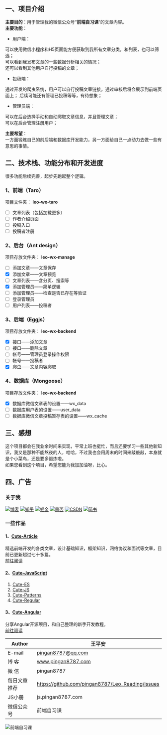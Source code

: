 ## 一、项目介绍
**主要目的**：用于管理我的微信公众号“**前端自习课**”的文章内容。   
**主要功能**：   
* 用户端：   

可以使用微信小程序和H5页面能方便获取到我所有文章分类，和列表，也可以筛选；   
可以看到我发布文章的一些数据分析相关的情况；   
还可以看到其他用户自行投稿的文章； 

* 投稿端：   

通过开发的爬虫系统，用户可以自行投稿文章链接，通过审核后将会展示到前端页面上；
后续可能还有管理已投稿等等，有待想象；

* 管理员端：

可以在后台选择手动和自动爬取文章信息，并且管理文章；   
可以在后台管理注册用户；   

**主要希望**：   
一方面锻炼自己的前后端和数据库开发能力，另一方面给自己一点动力去做一些有意思的事情。   

## 二、技术栈、功能分布和开发进度    

很多功能后续完善，起步先跑起整个逻辑。   

### 1、前端（Taro）  
项目文件夹： **leo-wx-taro**  

- [ ] 文章列表（包括加载更多）    
- [ ] 作者介绍页面  
- [ ] 投稿入口  
- [ ] 投稿者注册  

### 2、后台（Ant design）  
项目存放文件夹： **leo-wx-manage**  

- [ ] 添加文章——文章保存  
- [x] 添加文章——文章预览  
- [ ] 文章列表——含分页、搜索等  
- [x] 添加管理员——简单逻辑  
- [ ] 添加管理员——检查是否已存在等验证  
- [ ] 登录管理员  
- [ ] 用户列表——投稿者  

### 3、后端（Eggjs）  
项目存放文件夹： **leo-wx-backend**  

- [x] 接口——添加文章  
- [ ] 接口——删除文章  
- [ ] 帐号——管理员登录操作权限  
- [ ] 帐号——投稿者  
- [x] 爬虫——文章内容爬取  

### 4、数据库（Mongoose）
项目存放文件夹： **leo-wx-backend**  

- [x] 数据库微信文章表的设置——wx_data
- [ ] 数据库用户表的设置——user_data
- [ ] 数据库微信文章投稿暂存表的设置——wx_cache

## 三、感想

这个项目都会在我业余时间来实现，平常上班也挺忙，而且还要学习一些其他新知识，我又是那种不能熬夜的人，哈哈，不过我也会用周末的时间来敲敲敲，本身就是个小菜鸟，还是要多锻炼啦。   
如果您看到这个项目，希望您能为我加加油呀，比心。   

## 四、广告   
### 关于我
[![博客](http://images.pingan8787.com/icon_my1.png)](http://www.pingan8787.com)
[![知乎](http://images.pingan8787.com/icon_zhihu1.png)](https://zhuanlan.zhihu.com/cute-javascript)
[![掘金](http://images.pingan8787.com/icon_juejin2.png)](https://juejin.im/user/586fc337a22b9d0058807d53/posts)
[![思否](http://images.pingan8787.com/icon_sf1.png)](https://segmentfault.com/blog/pingan8787)
[![CSDN](http://images.pingan8787.com/icon_csdn1.png)](https://blog.csdn.net/qq_36380426)
[![简书](http://images.pingan8787.com/icon_jianshu1.png)](https://www.jianshu.com/u/2ec5d94afd60)

### 一些作品   
#### 1、[Cute-Article](https://github.com/pingan8787/Leo-JavaScript/tree/master/Cute-Article)
精选前端开发的各类文章，设计基础知识，框架知识，网络协议和面试等文章，目前已更新超过七十多篇。    
[前往阅读](https://github.com/pingan8787/Leo-JavaScript/blob/master/Cute-Article/)

#### 2、[Cute-JavaScript](https://github.com/pingan8787/Leo-JavaScript/tree/master/Cute-JavaScript)
1. [Cute-ES](https://github.com/pingan8787/Leo-JavaScript/blob/master/Cute-JavaScript/Cute-ES/)
2. [Cute-JS](https://github.com/pingan8787/Leo-JavaScript/blob/master/Cute-JavaScript/Cute-JS/)
3. [Cute-Patterns](https://github.com/pingan8787/Leo-JavaScript/blob/master/Cute-JavaScript/Cute-Patterns/)
4. [Cute-Regular](https://github.com/pingan8787/Leo-JavaScript/blob/master/Cute-JavaScript/Cute-Regular/)

#### 3、[Cute-Angular](https://github.com/pingan8787/Leo-JavaScript/tree/master/Cute-Angular)
分享Angular开源项目，和自己整理的新手开发教程。  
[前往阅读](https://github.com/pingan8787/Leo-JavaScript/blob/master/Cute-Angular/)  


|Author|王平安|
|---|---|
|E-mail|pingan8787@qq.com|
|博  客|www.pingan8787.com|
|微  信|pingan8787|
|每日文章推荐|https://github.com/pingan8787/Leo_Reading/issues|
|JS小册|js.pingan8787.com|
|微信公众号|前端自习课|


![前端自习课](https://user-gold-cdn.xitu.io/2019/2/16/168f49f0238191ca?w=1078&h=647&f=png&s=282515)